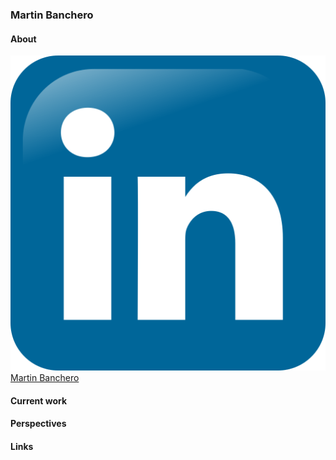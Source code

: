 ### Martin Banchero

#### About
[![LikedIn](https://github.com/MartinBanchero/MartinBanchero/blob/master/Linkedin.png) Martin Banchero](https://www.linkedin.com/in/martin-banchero-1883b8b2)
&nbsp;


#### Current work




#### Perspectives


#### Links
